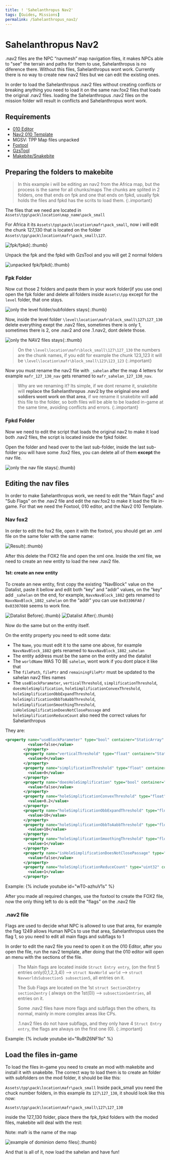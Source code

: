 ```yaml
---
title: ! 'Sahelanthropus Nav2'
tags: [Guides, Missions]
permalink: /Sahelanthropus_nav2/
---
```


# Sahelanthropus Nav2 

.nav2 files are the NPC “navmesh” map navigation files, it makes NPCs able to "see" the terrain and paths for them to use, Sahelanthropus is no diference there. Without this files, Sahelanthropus wont work. Currently there is no way to create new nav2 files but we can edit the existing ones.  

In order to load the Sahelanthropus .nav2 files without creating conflicts or breaking anything you need to load it on the same nav.fox2 files that loads the original .nav2 files. loading the Sahelanthropus .nav2 files on the mission folder will result in conflicts and Sahelanthropus wont work.

## Requirements

- [010 Editor](https://www.sweetscape.com/010editor/)
- [Nav2 010 Template](https://github.com/oldbanana12/Nav2)
- MGSV: TPP Map files unpacked
- [Foxtool](https://github.com/Atvaark/FoxTool)
- [GzsTool](https://github.com/Atvaark/GzsTool)
- [Makebite/Snakebite](https://www.nexusmods.com/metalgearsolidvtpp/mods/106)


## Preparing the folders to makebite

> In this example i will be editing an nav2 from the Africa map, but the process is the same for all chunks/maps
> The chunks are splited in 2 folders, one that ends on fpk and one that ends on fpkd, usually fpk holds the files and fpkd has the scrits to load them.
{:.important}

The files that we need are located in `Assets\tpp\pack\location\map_name\pack_small`

For Africa it its `Assets\tpp\pack\location\mafr\pack_small`, now i will edit the chunk 127_130 that is located on the folder `Assets\tpp\pack\location\mafr\pack_small\127`.

![fpk/fpkd](/assets/Sahelanthropus_nav2/pack_127_130.png){:.thumb}

Unpack the fpk and the fpkd with GzsTool and you will get 2 normal folders

![unpacked fpk/fpkd](/assets/Sahelanthropus_nav2/pack_127_130_unpacked.png){:.thumb}

### Fpk Folder

Now cut those 2 folders and paste them in your work folder(if you use one)
open the fpk folder and delete all folders inside `Assets\tpp` except for the `level` folder, that one stays.

![only the level folder/subfolders stays](/assets/Sahelanthropus_nav2/inside_fpk_tpp.png){:.thumb}

Now, inside the level folder `\level\location\mafr\block_small\127\127_130` delete everything exept the .nav2 files, sometimes there is only 1, sometimes there is 2, one .nav2 and one .1.nav2, dont delete those.

![only the NAV2 files stays](/assets/Sahelanthropus_nav2/inside_level_folder.png){:.thumb}

>On the `\level\location\mafr\block_small\127\127_130` the numbers are the chunk names, if you edit for example the chunk 123_123 it will be `\level\location\mafr\block_small\123\123_123`
{:.important}

Now you must rename the nav2 file with `_sahelan` after the map 4 letters for example `mafr_127_130_nav` gets renamed to `mafr_sahelan_127_130_nav`. 



>Why are we renaming it? Its simple, if we dont rename it, snakebite will **replace the Sahelanthropus .nav2 by the original one and soldiers wont work on that area**, if we rename it snakebite will **add** this file to the folder, so both files will be able to be loaded in-game at the same time, avoiding conflicts and errors.
{:.important}

### Fpkd Folder

Now we need to edit the script that loads the original nav2 to make it load both .nav2 files, the script is located inside the fpkd folder.

Open the folder and head over to the last sub-folder, inside the last sub-folder you will have some .fox2 files, you can delete all of them **except** the nav file.

![only the nav file stays](/assets/Sahelanthropus_nav2/inside_fpkd.png){:.thumb}

## Editing the nav files

In order to make Sahelanthropus work, we need to edit the "Main flags" and "Sub Flags" on the .nav2 file and edit the nav.fox2 to make it load the file in-game.
For that we need the Foxtool, 010 editor, and the Nav2 010 Template.

### Nav fox2

In order to edit the fox2 file, open it with the foxtool, you should get an .xml file on the same foler with the same name: 

![Result](/assets/Sahelanthropus_nav2/foxtool_unpack.png){:.thumb}

After this delete the FOX2 file and open the xml one.
Inside the xml file, we need to create an new entity to load the new .nav2 file.

#### 1st: create an new entity

To create an new entity, first copy the existing "NavBlock" value on the Datalist, paste it bellow and edit both "key" and "addr" values, on the "key" add `_sahelan` on the end, for example, `NavxNavBlock_1882` gets renamed to `NavxNavBlock_1882_sahelan` on the "addr" you can use `0x03306FA0` / `0x03307080`  seems to work fine.

![Datalist Before](/assets/Sahelanthropus_nav2/fox2_before_detalist.png){:.thumb}
![Datalist After](/assets/Sahelanthropus_nav2/fox2_after_datalist.png){:.thumb}


Now do the same but on the entity itself.

On the entity property you need to edit some data:

- The `Name`, you must edit it to the same one above, for example `NavxNavBlock_1882` gets renamed to `NavxNavBlock_1882_sahelan`
- The entity address must be the same on the entity and the datalist 
- The `worldName` WAS TO BE `sahelan`, wont work if you dont place it like that
- The `filePath`, `filePtr` and `remainingFilePtr` must be updated to the sahelan nav2 files names
- The `useBlockParameter`, `verticalThreshold`, `simplificationThreshold`, `doesHoleSimplification`, `holeSimplificationConvexThreshold`, `holeSimplificationObbExpandThreshold`, `holeSimplificationObbToAabbThreshold`, `holeSimplificationSmoothingThreshold`, `isHoleSimplificationDoesNotClosePassage` and `holeSimplificationReduceCount` also need the correct values for Sahelanthropus

They are: 
```xml
<property name="useBlockParameter" type="bool" container="StaticArray" arraySize="1">
          <value>false</value>
        </property>
        <property name="verticalThreshold" type="float" container="StaticArray" arraySize="1">
          <value>0</value>
        </property>
        <property name="simplificationThreshold" type="float" container="StaticArray" arraySize="1">
          <value>0</value>
        </property>
        <property name="doesHoleSimplification" type="bool" container="StaticArray" arraySize="1">
          <value>false</value>
        </property>
        <property name="holeSimplificationConvexThreshold" type="float" container="StaticArray" arraySize="1">
          <value>0.2</value>
        </property>
        <property name="holeSimplificationObbExpandThreshold" type="float" container="StaticArray" arraySize="1">
          <value>10</value>
        </property>
        <property name="holeSimplificationObbToAabbThreshold" type="float" container="StaticArray" arraySize="1">
          <value>10</value>
        </property>
        <property name="holeSimplificationSmoothingThreshold" type="float" container="StaticArray" arraySize="1">
          <value>1</value>
        </property>
        <property name="isHoleSimplificationDoesNotClosePassage" type="bool" container="StaticArray" arraySize="1">
          <value>false</value>
        </property>
        <property name="holeSimplificationReduceCount" type="uint32" container="StaticArray" arraySize="1">
          <value>1</value>
        </property>
``` 

Example:
{% include youtube id="wT0-azhuV1s" %}




After you made all required changes, use the foxtool to create the FOX2 file, now the only thing left to do is edit the "flags" on the .nav2 file

### .nav2 file
Flags are used to decide what NPC is allowed to use that area, for example the flag 1249 allows Human NPCs to use that area, Sahelanthropus uses the flag 1, so you need to edit all main flags and subflags to 1

In order to edit the nav2 file you need to open it on the 010 Editor, after you open the file, run the nav2 template, after doing that the 010 editor will open an menu with the sections of the file.

>The Main flags are located inside `Struct Entry entry`, (on the first 5 entries only(0,1,2,3,4)) --> `struct NavWorld world` --> `struct NavworldsSubsection5 subsection5`, all entries on it.
>
>The Sub Flags are located on the 1st `struct Section2Entry section2entry` ( always on the 1st(0)) --> `subsection1entries`, all entries on it.
> 
>Some .nav2 files have more flags and subflags then the others, its normal, mainly in more complex areas like CPs.
>
>.1.nav2 files do not have subflags, and they only have 4 `Struct Entry entry`, the flags are always on the first one (0).
{:.important}

Example:
{% include youtube id="RuBtZ6NF1Io" %}



## Load the files in-game

To load the files in-game you need to create an mod with makebite and install it with snakebite.
The correct way to load them is to create an folder with subfolders on the mod folder, it should be like this:

`Assets\tpp\pack\location\mafr\pack_small`
Inside pack_small you need the chuck number folders, in this example its `127\127_130`, it should look like this now: 

`Assets\tpp\pack\location\mafr\pack_small\127\127_130`

inside the 127_130 folder, place there the fpk_fpkd folders with the moded files, makebite will deal with the rest:


Note: mafr is the name of the map

![example of dominion demo files](/assets/Sahelanthropus_nav2/dominion_demo_example.png){:.thumb}

And that is all of it, now load the sahelan and have fun!